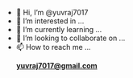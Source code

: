 - 👋 Hi, I’m @yuvraj7017
- 👀 I’m interested in ...
- 🌱 I’m currently learning ...
- 💞️ I’m looking to collaborate on ...
- 📫 How to reach me ...<p><b>yuvraj7017@gmail.com</b></p>

<!---
yuvraj7017/yuvraj7017 is a ✨ special ✨ repository because its `README.md` (this file) appears on your GitHub profile.
You can click the Preview link to take a look at your changes.
--->
